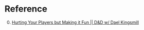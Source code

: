 # Reference

0. [Hurting Your Players but Making it Fun || D&D w/ Dael Kingsmill](https://www.youtube.com/watch?v=thl54TR5Nb4)

